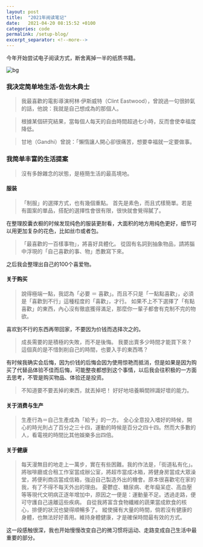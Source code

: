 ```yaml
---
layout: post
title:  "2021年阅读笔记"
date:   2021-04-20 08:15:52 +0100
categories: code
permalink: /setup-blog/
excerpt_separator: <!--more-->
---
```

今年开始尝试电子阅读方式，断舍离掉一半的纸质书籍。

![bg](https://blog.dosth.cool/assets/img/read.png)
<!--more-->

### 我决定简单地生活-佐佐木典士

> 我最喜歡的電影導演柯林‧伊斯威特（Clint Eastwood），曾說過一句很帥氣的話，他說：我就是自己想成為的那個人。

> 根據某個研究結果，當每個人每天的自由時間超過七小時，反而會使幸福度降低。

> 甘地（Gandhi）曾說：「懶惰讓人開心卻很痛苦，想要幸福就一定要做事。

### 我简单丰富的生活提案
> 沒有多餘雜念的狀態，是極簡生活的最高境地。


#### 服装
> 「制服」的選擇方式，也有幾個重點。
> 首先是素色，而且式樣簡單。若是有圖案的單品，搭配的選擇性會很有限，很快就會覺得膩了。

在整理胶囊衣橱的时候发现纯色的服装更耐看，大面积的地方用纯色更好，细节可以用更加复杂的花色，比如丝巾或者包。

> 「最喜歡的一百樣事物」，將喜好具體化。
> 從固有名詞到抽象物品，請將腦中浮現的「自己喜歡的事、物」悉數寫下來。

之后我会整理出自己的100个喜爱物。

#### 关于购买

> 說得極端一點，我認為「必要 ＝ 喜歡」。而且不只是「一點點喜歡」，必須是「喜歡到不行」這種程度的「喜歡」，才行。
> 如果不上不下選擇了「有點喜歡」的東西，內心沒有徹底獲得滿足，那麼你一輩子都會有克制不完的物欲。

喜欢到不行的东西再带回家，不要因为价钱而选择次之的。

> 成長需要的是積極的失敗，而不是後悔。
> 我要出賣多少時間才能買下來？這個真的是不惜剝削自己的時間，也要入手的東西嗎？

有时候我确实会后悔，因为价钱的后悔会因为使用惊艳而抵消，但是如果是因为购买了代替品体验不佳而后悔，可能整夜都想到这个事情，以后我会往积极的一方面去思考，不管是购买物品、体验还是投资。


> 不知道要不要丟掉的東西，就丟掉吧！
> 好好地培養瞬間辨識好壞的能力。

#### 关于消费与生产

> 生產行為＝自己生產成為「給予」的一方。
> 全心全意投入嗜好的時候，開心的時光則占了百分之三十四，運動的時候是百分之四十四。然而大多數的人，看電視的時間比其他娛樂多出四倍。

#### 关于健康
> 每天漫無目的地走上一萬步，實在有些困難。我的作法是，「街道私有化」。
> 將咖啡廳或合租工作室當成辦公室，將超市當成冰箱，將健身房當成大眾澡堂，將便利商店當成信箱，強迫自己製造外出的機會。原本很喜歡宅在家的我，有了不得不每天外出的理由。
> 憂鬱症、糖尿病、老年癡呆症、高血壓等等現代文明病正逐年增加中，原因之一便是：運動量不足。透過走路，便可守護自己遠離這些疾病。
> 自從我將富含食物纖維的蔬果當成飲食的核心，排便的狀況也變得順暢多了。
> 縱使擁有大量的時間，倘若沒有健康的身體，也無法好好善用。維持身體健康，才是確保時間最有效的方式。

这一段感触很深，我也开始慢慢改变自己的微习惯将运动、走路变成自己生活中最重要的部分。

